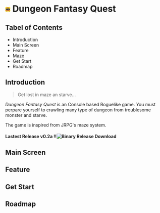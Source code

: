 # ![Logo](/DFQ_Logo.png) Dungeon Fantasy Quest

## Tabel of Contents
 * Introduction
 * Main Screen
 * Feature
 * Maze
 * Get Start
 * Roadmap
 
## Introduction
>Get lost in maze an starve...

*Dungeon Fantasy Quest* is an Console based Roguelike game. You must perpare yourself to crawling many type of dungeon from troublesome monster and starve.

The game is inspired from JRPG's maze system.

#### Lastest Release v0.2a !!![Binary Release Download](https://github.com/fenixnix/DungeonFantasyQuest/releases)

## Main Screen

## Feature

## Get Start

## Roadmap

